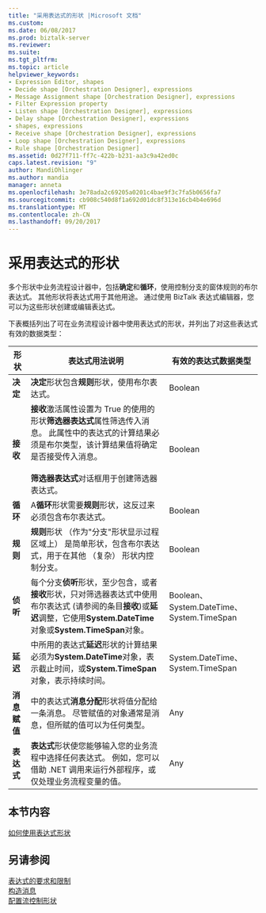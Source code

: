 ```yaml
---
title: "采用表达式的形状 |Microsoft 文档"
ms.custom: 
ms.date: 06/08/2017
ms.prod: biztalk-server
ms.reviewer: 
ms.suite: 
ms.tgt_pltfrm: 
ms.topic: article
helpviewer_keywords:
- Expression Editor, shapes
- Decide shape [Orchestration Designer], expressions
- Message Assignment shape [Orchestration Designer], expressions
- Filter Expression property
- Listen shape [Orchestration Designer], expressions
- Delay shape [Orchestration Designer], expressions
- shapes, expressions
- Receive shape [Orchestration Designer], expressions
- Loop shape [Orchestration Designer], expressions
- Rule shape [Orchestration Designer]
ms.assetid: 0d27f711-ff7c-422b-b231-aa3c9a42ed0c
caps.latest.revision: "9"
author: MandiOhlinger
ms.author: mandia
manager: anneta
ms.openlocfilehash: 3e78ada2c69205a0201c4bae9f3c7fa5b0656fa7
ms.sourcegitcommit: cb908c540d8f1a692d01dc8f313e16cb4b4e696d
ms.translationtype: MT
ms.contentlocale: zh-CN
ms.lasthandoff: 09/20/2017
---
```

# <a name="shapes-that-take-expressions"></a>采用表达式的形状
多个形状中业务流程设计器中，包括**确定**和**循环**，使用控制分支的窗体规则的布尔表达式。 其他形状将表达式用于其他用途。 通过使用 BizTalk 表达式编辑器，您可以为这些形状创建或编辑表达式。  
  
 下表概括列出了可在业务流程设计器中使用表达式的形状，并列出了对这些表达式有效的数据类型：  
  
|形状|表达式用法说明|有效的表达式数据类型|  
|-----------|-----------------------------------|---------------------------------|  
|**决定**|**决定**形状包含**规则**形状，使用布尔表达式。|Boolean|  
|**接收**|**接收**激活属性设置为 True 的使用的形状**筛选器表达式**属性筛选传入消息。 此属性中的表达式的计算结果必须是布尔类型，该计算结果值将确定是否接受传入消息。<br /><br /> **筛选器表达式**对话框用于创建筛选器表达式。|Boolean|  
|**循环**|A**循环**形状需要**规则**形状，这反过来必须包含布尔表达式。|Boolean|  
|**规则**|**规则**形状 （作为"分支"形状显示过程区域上） 是简单形状，包含布尔表达式，用于在其他 （复杂） 形状内控制分支。|Boolean|  
|**侦听**|每个分支**侦听**形状，至少包含，或者**接收**形状，只对筛选器表达式中使用布尔表达式 (请参阅的条目**接收**)或**延迟**调整，它使用**System.DateTime**对象或**System.TimeSpan**对象。|Boolean、System.DateTime、System.TimeSpan|  
|**延迟**|中所用的表达式**延迟**形状的计算结果必须为**System.DateTime**对象，表示截止时间，或**System.TimeSpan**对象，表示持续时间。|System.DateTime、System.TimeSpan|  
|**消息赋值**|中的表达式**消息分配**形状将值分配给一条消息。 尽管赋值的对象通常是消息，但所赋的值可以为任何类型。|Any|  
|**表达式**|**表达式**形状使您能够输入您的业务流程中选择任何表达式。 例如，您可以借助 .NET 调用来运行外部程序，或仅处理业务流程变量的值。|Any|  
  
## <a name="in-this-section"></a>本节内容  
 [如何使用表达式形状](../core/how-to-use-expression-shape.md)  
  
## <a name="see-also"></a>另请参阅  
 [表达式的要求和限制](../core/requirements-and-limitations-for-expressions.md)   
 [构造消息](../core/constructing-messages.md)   
 [配置流控制形状](../core/configuring-flow-control-shapes.md)